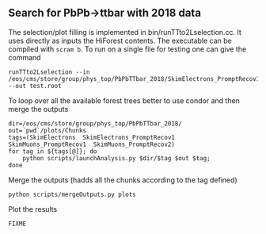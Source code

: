 ## Search for PbPb->ttbar with 2018 data

The selection/plot filling is implemented in bin/runTTto2Lselection.cc.
It uses directly as inputs the HiForest contents.
The executable can be compiled with `scram b`.
To run on a single file for testing one  can give the command
```
runTTto2Lselection --in /eos/cms/store/group/phys_top/PbPbTTbar_2018/SkimElectrons_PromptRecov1/Chunk_1_ext0.root --out test.root
```

To loop over all the available forest trees better to use condor and then merge the outputs
```
dir=/eos/cms/store/group/phys_top/PbPbTTbar_2018/
out=`pwd`/plots/Chunks
tags=(SkimElectrons  SkimElectrons_PromptRecov1  SkimMuons_PromptRecov1  SkimMuons_PromptRecov2)
for tag in ${tags[@]}; do
    python scripts/launchAnalysis.py $dir/$tag $out $tag;
done   
```

Merge the outputs (hadds all the chunks according to the tag defined)
```
python scripts/mergeOutputs.py plots
```

Plot the results
```
FIXME
```